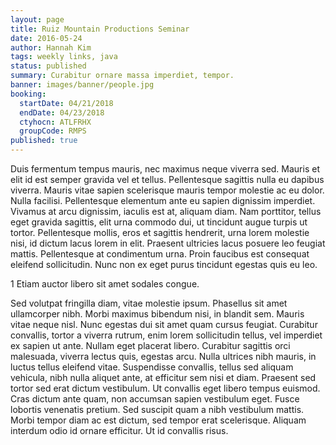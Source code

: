 ```yaml
---
layout: page
title: Ruiz Mountain Productions Seminar
date: 2016-05-24
author: Hannah Kim
tags: weekly links, java
status: published
summary: Curabitur ornare massa imperdiet, tempor.
banner: images/banner/people.jpg
booking:
  startDate: 04/21/2018
  endDate: 04/23/2018
  ctyhocn: ATLFRHX
  groupCode: RMPS
published: true
---
```

Duis fermentum tempus mauris, nec maximus neque viverra sed. Mauris et elit id est semper gravida vel et tellus. Pellentesque sagittis nulla eu dapibus viverra. Mauris vitae sapien scelerisque mauris tempor molestie ac eu dolor. Nulla facilisi. Pellentesque elementum ante eu sapien dignissim imperdiet. Vivamus at arcu dignissim, iaculis est at, aliquam diam. Nam porttitor, tellus eget gravida sagittis, elit urna commodo dui, ut tincidunt augue turpis ut tortor. Pellentesque mollis, eros et sagittis hendrerit, urna lorem molestie nisi, id dictum lacus lorem in elit. Praesent ultricies lacus posuere leo feugiat mattis. Pellentesque at condimentum urna. Proin faucibus est consequat eleifend sollicitudin. Nunc non ex eget purus tincidunt egestas quis eu leo.

1 Etiam auctor libero sit amet sodales congue.

Sed volutpat fringilla diam, vitae molestie ipsum. Phasellus sit amet ullamcorper nibh. Morbi maximus bibendum nisi, in blandit sem. Mauris vitae neque nisl. Nunc egestas dui sit amet quam cursus feugiat. Curabitur convallis, tortor a viverra rutrum, enim lorem sollicitudin tellus, vel imperdiet ex sapien ut ante. Nullam eget placerat libero. Curabitur sagittis orci malesuada, viverra lectus quis, egestas arcu. Nulla ultrices nibh mauris, in luctus tellus eleifend vitae.
Suspendisse convallis, tellus sed aliquam vehicula, nibh nulla aliquet ante, at efficitur sem nisi et diam. Praesent sed tortor sed erat dictum vestibulum. Ut convallis eget libero tempus euismod. Cras dictum ante quam, non accumsan sapien vestibulum eget. Fusce lobortis venenatis pretium. Sed suscipit quam a nibh vestibulum mattis. Morbi tempor diam ac est dictum, sed tempor erat scelerisque. Aliquam interdum odio id ornare efficitur. Ut id convallis risus.
